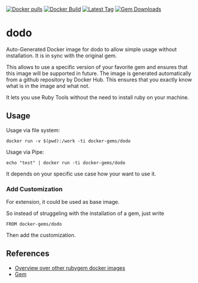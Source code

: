 [![Docker pulls](https://img.shields.io/docker/pulls/rubygem/dodo.svg)](https://hub.docker.com/r/rubygem/dodo/)
[![Docker Build](https://img.shields.io/docker/automated/rubygem/dodo.svg)](https://hub.docker.com/r/rubygem/dodo/)
[![Latest Tag](https://img.shields.io/github/tag/docker-rubygem/dodo.svg)](https://hub.docker.com/r/rubygem/dodo/)
[![Gem Downloads](https://img.shields.io/gem/dt/dodo.svg)](https://rubygems.org/gems/dodo/)
# dodo

Auto-Generated Docker image for dodo to allow simple usage without installation.
It is in sync with the original gem.

This allows to use a specific version of your favorite gem and ensures that this image will be supported in future.
The image is generated automatically from a github repository by Docker Hub.
This ensures that you exactly know what is in the image and what not.

It lets you use Ruby Tools without the need to install ruby on your machine.

## Usage

Usage via file system:

`docker run -v $(pwd):/work -ti docker-gems/dodo`

Usage via Pipe:

`echo "test" | docker run -ti docker-gems/dodo`

It depends on your specific use case how your want to use it.

### Add Customization

For extension, it could be used as base image.

So instead of struggeling with the installation of a gem, just write

`FROM docker-gems/dodo`

Then add the customization.

## References

 - [Overview over other rubygem docker images](https://github.com/thinkbot/docker-rubygem)
 - [Gem](https://rubygems.org/gems/dodo/)
